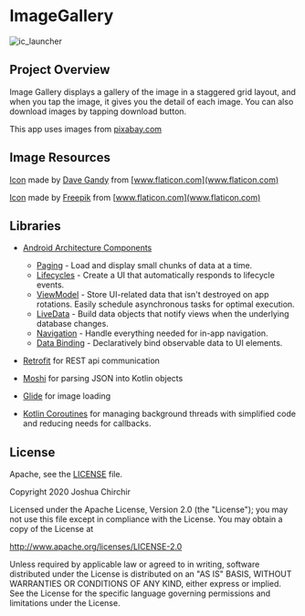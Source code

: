 # ImageGallery
![ic_launcher](https://user-images.githubusercontent.com/33213229/67619024-7ca84800-f831-11e9-9249-8c8e6035f599.png)

## Project Overview
Image Gallery displays a gallery of the image in a staggered grid layout, and when you tap the image, it gives you the detail of each image.
You can also download images by tapping download button.

This app uses images from [pixabay.com](https://pixabay.com/)



## Image Resources
[Icon](https://www.flaticon.com/free-icon/comment-white-oval-bubble_25663)
made by [Dave Gandy](https://www.flaticon.com/authors/dave-gandy) from [www.flaticon.com](www.flaticon.com)

[Icon](https://www.flaticon.com/free-icon/download_1665583)
made by [Freepik](https://www.flaticon.com/authors/freepik) from [www.flaticon.com](www.flaticon.com)

## Libraries
- [Android Architecture Components](https://developer.android.com/topic/libraries/architecture/) 
    * [Paging](https://developer.android.com/topic/libraries/architecture/paging) - Load and display small chunks of data at a time.
    * [Lifecycles](https://developer.android.com/topic/libraries/architecture/lifecycle) - Create a UI that automatically responds to lifecycle events.
    * [ViewModel](https://developer.android.com/topic/libraries/architecture/viewmodel) - Store UI-related data that isn't destroyed on app rotations. Easily schedule
     asynchronous tasks for optimal execution.
    * [LiveData](https://developer.android.com/topic/libraries/architecture/livedata) - Build data objects that notify views when the underlying database changes.
    * [Navigation](https://developer.android.com/guide/navigation/navigation-getting-started) - Handle everything needed for in-app navigation.
    * [Data Binding](https://developer.android.com/topic/libraries/data-binding/) - Declaratively bind observable data to UI elements.
    
- [Retrofit](http://square.github.io/retrofit/) for REST api communication
- [Moshi](https://github.com/square/moshi) for parsing JSON into Kotlin objects
- [Glide](https://github.com/bumptech/glide) for image loading
- [Kotlin Coroutines](https://kotlinlang.org/docs/reference/coroutines-overview.html) for managing background threads with simplified code and reducing needs for callbacks.

## License
Apache, see the [LICENSE](LICENSE) file.

Copyright 2020 Joshua Chirchir

Licensed under the Apache License, Version 2.0 (the "License");
you may not use this file except in compliance with the License.
You may obtain a copy of the License at

   http://www.apache.org/licenses/LICENSE-2.0

Unless required by applicable law or agreed to in writing, software
distributed under the License is distributed on an "AS IS" BASIS,
WITHOUT WARRANTIES OR CONDITIONS OF ANY KIND, either express or implied.
See the License for the specific language governing permissions and
limitations under the License.

